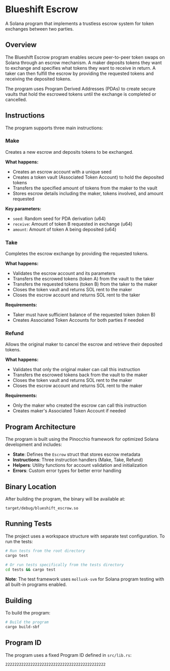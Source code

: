 # Blueshift Escrow

A Solana program that implements a trustless escrow system for token exchanges between two parties.

## Overview

The Blueshift Escrow program enables secure peer-to-peer token swaps on Solana through an escrow mechanism. A maker deposits tokens they want to exchange and specifies what tokens they want to receive in return. A taker can then fulfill the escrow by providing the requested tokens and receiving the deposited tokens.

The program uses Program Derived Addresses (PDAs) to create secure vaults that hold the escrowed tokens until the exchange is completed or cancelled.

## Instructions

The program supports three main instructions:

### Make

Creates a new escrow and deposits tokens to be exchanged.

**What happens:**
- Creates an escrow account with a unique seed
- Creates a token vault (Associated Token Account) to hold the deposited tokens  
- Transfers the specified amount of tokens from the maker to the vault
- Stores escrow details including the maker, tokens involved, and amount requested

**Key parameters:**
- `seed`: Random seed for PDA derivation (u64)
- `receive`: Amount of token B requested in exchange (u64) 
- `amount`: Amount of token A being deposited (u64)

### Take

Completes the escrow exchange by providing the requested tokens.

**What happens:**
- Validates the escrow account and its parameters
- Transfers the escrowed tokens (token A) from the vault to the taker
- Transfers the requested tokens (token B) from the taker to the maker
- Closes the token vault and returns SOL rent to the maker
- Closes the escrow account and returns SOL rent to the taker

**Requirements:**
- Taker must have sufficient balance of the requested token (token B)
- Creates Associated Token Accounts for both parties if needed

### Refund

Allows the original maker to cancel the escrow and retrieve their deposited tokens.

**What happens:**
- Validates that only the original maker can call this instruction
- Transfers the escrowed tokens back from the vault to the maker
- Closes the token vault and returns SOL rent to the maker  
- Closes the escrow account and returns SOL rent to the maker

**Requirements:**
- Only the maker who created the escrow can call this instruction
- Creates maker's Associated Token Account if needed

## Program Architecture

The program is built using the Pinocchio framework for optimized Solana development and includes:

- **State**: Defines the `Escrow` struct that stores escrow metadata
- **Instructions**: Three instruction handlers (Make, Take, Refund)
- **Helpers**: Utility functions for account validation and initialization
- **Errors**: Custom error types for better error handling

## Binary Location

After building the program, the binary will be available at:
```
target/debug/blueshift_escrow.so
```

## Running Tests

The project uses a workspace structure with separate test configuration. To run the tests:

```bash
# Run tests from the root directory
cargo test

# Or run tests specifically from the tests directory
cd tests && cargo test
```

**Note**: The test framework uses `mollusk-svm` for Solana program testing with all built-in programs enabled.

## Building

To build the program:

```bash
# Build the program
cargo build-sbf
```

## Program ID

The program uses a fixed Program ID defined in `src/lib.rs`:
```
22222222222222222222222222222222222222222222
```